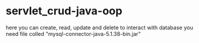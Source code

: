 # servlet_crud-java-oop
here you can create, read, update and delete
to interact with database you need file colled "mysql-connector-java-5.1.38-bin.jar"
